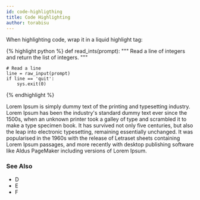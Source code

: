 ```yaml
---
id: code-highligthing
title: Code Highlighting
author: torabisu
---
```


When highlighting code, wrap it in a liquid highlight tag:

{% highlight python %}
def read_ints(prompt):
    """
    Read a line of integers and return the list of integers.
    """

    # Read a line
    line = raw_input(prompt)
    if line == 'quit': 
        sys.exit(0)
{% endhighlight %}

Lorem Ipsum is simply dummy text of the printing and typesetting industry. Lorem Ipsum has been the industry's standard dummy text ever since the 1500s, when an unknown printer took a galley of type and scrambled it to make a type specimen book. It has survived not only five centuries, but also the leap into electronic typesetting, remaining essentially unchanged. It was popularised in the 1960s with the release of Letraset sheets containing Lorem Ipsum passages, and more recently with desktop publishing software like Aldus PageMaker including versions of Lorem Ipsum.

### See Also

- D
- E
- F 